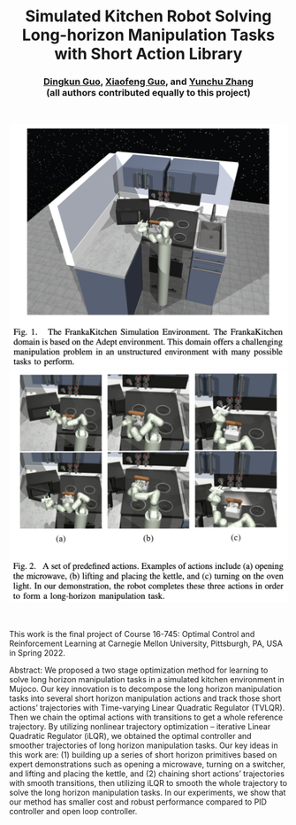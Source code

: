 <h1 align="center">
Simulated Kitchen Robot Solving Long-horizon Manipulation Tasks with Short Action Library
</h1>

<div align="center">
<h3>
<a href="https://dkguo.com">Dingkun Guo</a>,
<a href="https://github.com/Xiaofeng-Guo">Xiaofeng Guo</a>, and
<a href="https://yunchuzhang.github.io">Yunchu Zhang</a> 
<br>
(all authors contributed equally to this project)
</h3>

<br>
<p align="center">
<img src="results/figures/simulation_environment.png" alt="Experiment Overview"/>
<img src="results/figures/defined_actions.png" alt="Defined actions"/>
</p>
<br>
</div>


This work is the final project of Course 16-745: Optimal Control and Reinforcement Learning at Carnegie Mellon University, Pittsburgh, PA, USA in Spring 2022.

Abstract: We proposed a two stage optimization method for learning to solve long horizon manipulation tasks in a simulated kitchen environment in Mujoco. Our key innovation is to decompose the long horizon manipulation tasks into several short horizon manipulation actions and track those short actions’ trajectories with Time-varying Linear Quadratic Regulator (TVLQR). Then we chain the optimal actions with transitions to get a whole reference trajectory. By utilizing nonlinear trajectory optimization – iterative Linear Quadratic Regulator (iLQR), we obtained the optimal controller and smoother trajectories of long horizon manipulation tasks. Our key ideas in this work are: (1) building up a series of short horizon primitives based on expert demonstrations such as opening a microwave, turning on a switcher, and lifting and placing the kettle, and (2) chaining short actions’ trajectories with smooth transitions, then utilizing iLQR to smooth the whole trajectory to solve the long horizon manipulation tasks. In our experiments, we show that our method has smaller cost and robust performance compared to PID controller and open loop controller.
